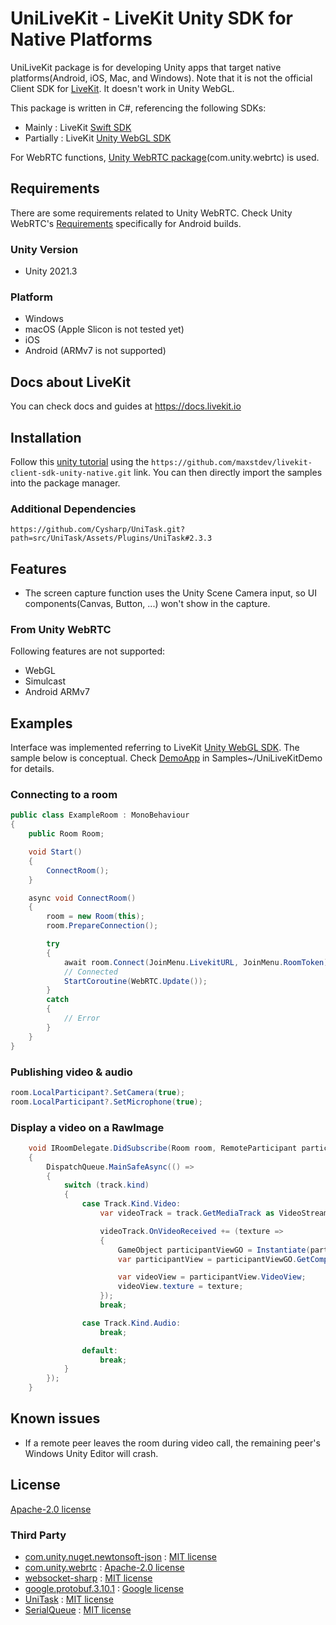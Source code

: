 # UniLiveKit - LiveKit Unity SDK for Native Platforms

UniLiveKit package is for developing Unity apps that target native platforms(Android, iOS, Mac, and Windows). Note that it is not the official Client SDK for [LiveKit](https://github.com/livekit/livekit.git). It doesn't work in Unity WebGL.  

This package is written in C#, referencing the following SDKs: 
* Mainly : LiveKit [Swift SDK](https://github.com/livekit/client-sdk-swift)
* Partially : LiveKit [Unity WebGL SDK](https://github.com/livekit/client-sdk-unity-web)

For WebRTC functions, [Unity WebRTC package](https://github.com/Unity-Technologies/com.unity.webrtc.git)(com.unity.webrtc) is used.

## Requirements
There are some requirements related to Unity WebRTC. Check Unity WebRTC's [Requirements](https://github.com/Unity-Technologies/com.unity.webrtc/blob/main/Documentation~/requirements.md
) specifically for Android builds.

### Unity Version
* Unity 2021.3

### Platform
* Windows
* macOS (Apple Slicon is not tested yet)
* iOS
* Android (ARMv7 is not supported)

## Docs about LiveKit
You can check docs and guides at https://docs.livekit.io 

## Installation
Follow this [unity tutorial](https://docs.unity3d.com/Manual/upm-ui-giturl.html) using the `https://github.com/maxstdev/livekit-client-sdk-unity-native.git` link.
You can then directly import the samples into the package manager.

### Additional Dependencies
    https://github.com/Cysharp/UniTask.git?path=src/UniTask/Assets/Plugins/UniTask#2.3.3

## Features
* The screen capture function uses the Unity Scene Camera input, so UI components(Canvas, Button, ...) won't show in the capture.

### From Unity WebRTC
Following features are not supported:   
* WebGL
* Simulcast
* Android ARMv7

## Examples
Interface was implemented referring to LiveKit [Unity WebGL SDK](https://github.com/livekit/client-sdk-unity-web). The sample below is conceptual. Check [DemoApp](Samples~/UniLiveKitDemo) in Samples~/UniLiveKitDemo for details.

### Connecting to a room
```cs
public class ExampleRoom : MonoBehaviour
{
    public Room Room;

    void Start()
    {
        ConnectRoom();
    }

    async void ConnectRoom()
    {
        room = new Room(this);
        room.PrepareConnection();

        try
        {
            await room.Connect(JoinMenu.LivekitURL, JoinMenu.RoomToken);
            // Connected
            StartCoroutine(WebRTC.Update());
        }
        catch
        {
            // Error
        }
    }
}

```

### Publishing video & audio
```cs
room.LocalParticipant?.SetCamera(true);
room.LocalParticipant?.SetMicrophone(true);
```

### Display a video on a RawImage
```cs
    void IRoomDelegate.DidSubscribe(Room room, RemoteParticipant participant, RemoteTrackPublication publication, Track track)
    {
        DispatchQueue.MainSafeAsync(() =>
        {
            switch (track.kind)
            {
                case Track.Kind.Video:
                    var videoTrack = track.GetMediaTrack as VideoStreamTrack;

                    videoTrack.OnVideoReceived += (texture =>
                    {
                        GameObject participantViewGO = Instantiate(participantViewPrefab, ViewContainer.transform);
                        var participantView = participantViewGO.GetComponent<ParticipantView>();

                        var videoView = participantView.VideoView;
                        videoView.texture = texture;
                    });
                    break;

                case Track.Kind.Audio:
                    break;

                default:
                    break;
            }
        });
    }

```

## Known issues
* If a remote peer leaves the room during video call, the remaining peer's Windows Unity Editor will crash.

## License
[Apache-2.0 license](LICENSE)

### Third Party
* [com.unity.nuget.newtonsoft-json](https://github.com/JamesNK/Newtonsoft.Json) : [MIT license](https://github.com/JamesNK/Newtonsoft.Json/blob/master/LICENSE.md)
* [com.unity.webrtc](https://github.com/Unity-Technologies/com.unity.webrtc) : [Apache-2.0 license](https://github.com/Unity-Technologies/com.unity.webrtc/blob/main/LICENSE.md)
* [websocket-sharp](https://github.com/sta/websocket-sharp.git) : [MIT license](https://github.com/sta/websocket-sharp/blob/master/LICENSE.txt)
* [google.protobuf.3.10.1](https://github.com/protocolbuffers/protobuf/releases/tag/v3.10.1) : [Google license](https://github.com/protocolbuffers/protobuf/blob/main/LICENSE)
* [UniTask](https://github.com/Cysharp/UniTask.git) : [MIT license](https://github.com/Cysharp/UniTask/blob/master/LICENSE)
* [SerialQueue](https://github.com/borland/SerialQueue) : [MIT license](https://github.com/borland/SerialQueue/blob/master/LICENSE)